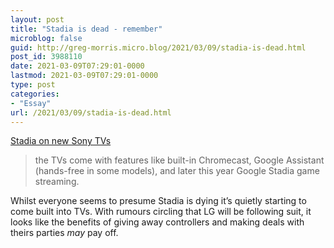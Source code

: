 ```yaml
---
layout: post
title: "Stadia is dead - remember"
microblog: false
guid: http://greg-morris.micro.blog/2021/03/09/stadia-is-dead.html
post_id: 3988110
date: 2021-03-09T07:29:01-0000
lastmod: 2021-03-09T07:29:01-0000
type: post
categories:
- "Essay"
url: /2021/03/09/stadia-is-dead.html
---
```

<!--kg-card-begin: html--><p><a href="https://www.flatpanelshd.com/article.php?subaction=showfull&amp;id=1615195211&amp;utm_source=MadMimi&amp;utm_medium=email&amp;utm_content=Sony+2021+TV+line-up+-+Samsung+2021+TV+line-up+-+Rumor%3A+Apple+TV+upgrade+on+March+23&amp;utm_campaign=20210308_m162332085_FlatpanelsHD+-+March+8%2C+2021&amp;utm_term=_0D_0ASony+2021+TV+line-up">Stadia on new Sony TVs</a></p>
<blockquote><p>
the TVs come with features like built-in Chromecast, Google Assistant (hands-free in some models), and later this year Google Stadia game streaming.
</p></blockquote>
<p>Whilst everyone seems to presume Stadia is dying it’s quietly starting to come built into TVs. With rumours circling that LG will be following suit, it looks like the benefits of giving away controllers and making deals with theirs parties <em>may</em> pay off.</p>
<!--kg-card-end: html-->
